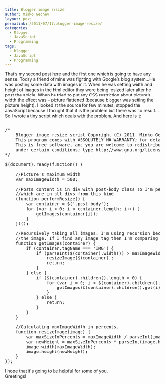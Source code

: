```yaml
---
title: Blogger image resize
author: Minko Gechev
layout: post
permalink: /2011/07/17/blogger-image-resize/
categories:
  - Blogger
  - JavaScript
  - Programming
tags:
  - blogger
  - JavaScript
  - Programming
---
```

That&#8217;s my second post here and the first one which is going to have any sense. Today a friend of mine was fighting with Google&#8217;s blog system&#8230;He was posting some data with images in it. When he was setting width and height of images in the html editor they were being resized later after he post the article. When he tried to put any CSS restriction about picture&#8217;s width the effect was &#8211; picture flattened (because blogger was setting the picture height). I looked at the source for few minutes, stopped the JavaScript because I thought that it is the problem but there was no result&#8230;So I wrote a tiny script which deals with the problem. And here is it:

<pre lang="JavaScript">   
/*
    Blogger image resize script Copyright (C) 2011  Minko Gechev (http://mgechev.com)
    This program comes with ABSOLUTELY NO WARRANTY; for details type http://www.gnu.org/licenses/gpl-3.0.html.
    This is free software, and you are welcome to redistribute it
    under certain conditions; type http://www.gnu.org/licenses/gpl-3.0.html for details.
*/

$(document).ready(function() {

    //Picture's maximum width
    var maxImageWidth = 500;

    //Posts content is in div with post-body class so I'm performing resize for the pictures
    //which are in all divs from this kind
    (function performResize() {
        var container = $('.post-body');
        for (var i = 0; i &lt; container.length; i++) {
            getImages(container[i]);
        }
    })();

    //Recursively taking all images. I'm using recursion because there might be any 'a', 'span'...etc tag where is
    //the image. If I find any image tag then I'm comparing image's width with the max width and if it's more resizing it.
    function getImages(container) {
        if (container.tagName === 'IMG') {
            if (parseInt($(container).width()) > maxImageWidth) {
                resizeImage($(container));
                return;
            }
        } else {
            if ($(container).children().length > 0) {
                for (var i = 0; i &lt; $(container).children().length; i++) {
                    getImages($(container).children().get(i));
                }
            } else {
                return;
            }
        }    
    }

    //Calculating maxImageWidth in percents.
    function resizeImage(image) {
        var maxSizeInPercents = maxImageWidth / parseInt(image.width());
        var newHeight = maxSizeInPercents * parseInt(image.height());
        image.width(maxImageWidth);
        image.height(newHeight);
    }    
});
</pre>

I hope that it's going to be helpful for some of you.  
Greetings!